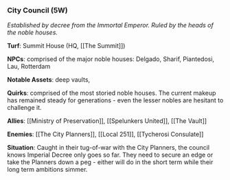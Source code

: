 ---
---

### City Council (5W)
*Established by decree from the Immortal Emperor. Ruled by the heads of the noble houses.* 

**Turf**: Summit House (HQ, [[The Summit]])

**NPCs**: comprised of the major noble houses: Delgado, Sharif, Piantedosi, Lau, Rotterdam

**Notable Assets**: deep vaults, 

**Quirks**: comprised of the most storied noble houses. The current makeup has remained steady for generations - even the lesser nobles are hesitant to challenge it. 

**Allies**: [[Ministry of Preservation]], [[Spelunkers United]], [[The Vault]]

**Enemies**: [[The City Planners]], [[Local 251]], [[Tycherosi Consulate]]

**Situation**: Caught in their tug-of-war with the City Planners, the council knows Imperial Decree only goes so far. They need to secure an edge or take the Planners down a peg - either will do in the short term while their long term ambitions simmer.